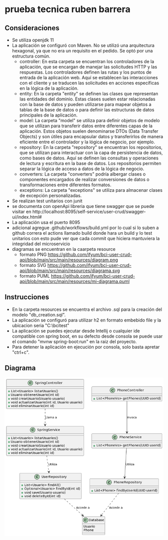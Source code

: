 # prueba tecnica ruben barrera

## Consideraciones
- Se utiliza openjdk 11
- La aplicación se configuró con Maven. No se utilizó una arquitectura hexagonal, ya que no era un requisito en el pedido. Se optó por una estructura común.
   - controller: En esta carpeta se encuentran los controladores de la aplicación, que se encargan de manejar las solicitudes HTTP y las respuestas. Los controladores definen las rutas y los puntos de entrada de la aplicación web. Aquí se establecen las interacciones con el cliente y se traducen las solicitudes en acciones específicas en la lógica de la aplicación.
   - entity: En la carpeta "entity" se definen las clases que representan las entidades del dominio. Estas clases suelen estar relacionadas con la base de datos y pueden utilizarse para mapear objetos a tablas de la base de datos o para definir las estructuras de datos principales de la aplicación.
   - model: La carpeta "model" se utiliza para definir objetos de modelo que se utilizan para transferir datos entre diferentes capas de la aplicación. Estos objetos suelen denominarse DTOs (Data Transfer Objects) y son útiles para encapsular datos y transferirlos de manera eficiente entre el controlador y la lógica de negocio, por ejemplo.
   - repository: En la carpeta "repository" se encuentran los repositorios, que se utilizan para interactuar con la capa de persistencia de datos, como bases de datos. Aquí se definen las consultas y operaciones de lectura y escritura en la base de datos. Los repositorios permiten separar la lógica de acceso a datos de la lógica de negocio.
   - converters: La carpeta "converters" podría albergar clases o componentes encargados de realizar conversiones de datos o transformaciones entre diferentes formatos.
   - exceptions: La carpeta "exceptions" se utiliza para almacenar clases de excepción personalizadas.
- Se realizan test unitarios con junit
- se documenta con openApi libreria que tiene swagger que se puede visitar en http://localhost:8095/self-service/user-crud/swagger-ui/index.html#
- La aplicación usa el puerto 8095
- adicional agregue .github/workflows/build.yml por lo cual si lo suben a github correra el actions llamado build donde hara un build y lo test unitarios con esto pude ver que cada commit que hiciera mantuviera la integridad del microservicio
- diagramas se encuentran en la caarpeta resource 
   - formato PNG  https://github.com/ifyum/bci-user-crud-api/blob/main/src/main/resources/diagram.png
   - formato SVG  https://github.com/ifyum/bci-user-crud-api/blob/main/src/main/resources/diagrama.svg
   - formato PUML https://github.com/ifyum/bci-user-crud-api/blob/main/src/main/resources/mi-diagrama.puml
## Instrucciones
- En la carpeta resources se encuentra el archivo .sql para la creación del modelo "db_creation.sql".
- La aplicación se configuró para utilizar h2 en formato embebido file y la ubicacion seria "C:\bcitest"
- La aplicación se puedes ejecutar desde Intellij o cualquier ide compatible con spring boot, en su defecto desde consola se puede usar el comando "mvnw spring-boot:run" en la raiz del proyecto.
- Para detener la aplicación en ejecución por consola, solo basta apretar "ctrl+c".

## Diagrama
![Mi imagen](https://raw.githubusercontent.com/ifyum/bci-user-crud-api/main/src/main/resources/diagram.png)


